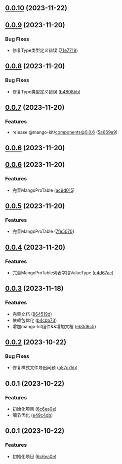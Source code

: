 ## [0.0.10](https://github.com/AlbertLin0923/mango-kit/compare/@mango-kit/components@0.0.9...@mango-kit/components@0.0.10) (2023-11-22)

## [0.0.9](https://github.com/AlbertLin0923/mango-kit/compare/@mango-kit/components@0.0.8...@mango-kit/components@0.0.9) (2023-11-20)


### Bug Fixes

* 修复Type类型定义错误 ([71e7719](https://github.com/AlbertLin0923/mango-kit/commit/71e7719f04c4c05f2b23cc58b06dbdf189ce08f8))

## [0.0.8](https://github.com/AlbertLin0923/mango-kit/compare/@mango-kit/components@0.0.7...@mango-kit/components@0.0.8) (2023-11-20)


### Bug Fixes

* 修复Type类型定义错误 ([b4808bb](https://github.com/AlbertLin0923/mango-kit/commit/b4808bb2576c4c8585534750175bb945b6194868))

## [0.0.7](https://github.com/AlbertLin0923/mango-kit/compare/@mango-kit/components@0.0.6...@mango-kit/components@0.0.7) (2023-11-20)


### Features

* release @mango-kit/components@0.0.6 ([5a669a9](https://github.com/AlbertLin0923/mango-kit/commit/5a669a91e139f36ce83eb0c1160329e6289b80ef))

## [0.0.6](https://github.com/AlbertLin0923/mango-kit/compare/@mango-kit/components@0.0.6...@mango-kit/components@0.0.6) (2023-11-20)

## [0.0.6](https://github.com/AlbertLin0923/mango-kit/compare/@mango-kit/components@0.0.5...@mango-kit/components@0.0.6) (2023-11-20)


### Features

* 完善MangoProTable ([ac9d015](https://github.com/AlbertLin0923/mango-kit/commit/ac9d015f46605ee8e56711faa1974f541af1d207))

## [0.0.5](https://github.com/AlbertLin0923/mango-kit/compare/@mango-kit/components@0.0.4...@mango-kit/components@0.0.5) (2023-11-20)


### Features

* 完善MangoProTable ([7fe5070](https://github.com/AlbertLin0923/mango-kit/commit/7fe5070b313b158f64c3a29fcbc2e5a887b3eff4))

## [0.0.4](https://github.com/AlbertLin0923/mango-kit/compare/@mango-kit/components@0.0.3...@mango-kit/components@0.0.4) (2023-11-20)


### Features

* 完善MangoProTable列表字段ValueType ([c4d67ac](https://github.com/AlbertLin0923/mango-kit/commit/c4d67ac413f7d3dbc91f679f8207bc7496aee14f))

## [0.0.3](https://github.com/AlbertLin0923/mango-kit/compare/@mango-kit/components@0.0.2...@mango-kit/components@0.0.3) (2023-11-18)


### Features

* 完善文档 ([864519d](https://github.com/AlbertLin0923/mango-kit/commit/864519dcf04513f8056ceda68981ab3c2a9ea605))
* 依赖包优化 ([b4cbb73](https://github.com/AlbertLin0923/mango-kit/commit/b4cbb73dc7a8de3f2abad1de58f8fd813889312e))
* 增加mango-kit组件&&增加文档 ([eb0d6c5](https://github.com/AlbertLin0923/mango-kit/commit/eb0d6c53f25174779cb930fe06a0202d2e9e56eb))

## [0.0.2](https://github.com/AlbertLin0923/mango-kit/compare/@mango-kit/components@0.0.1...@mango-kit/components@0.0.2) (2023-10-22)


### Bug Fixes

* 修复样式文件导出问题 ([a57c75b](https://github.com/AlbertLin0923/mango-kit/commit/a57c75baa213c0f6b256376aa7d94ddd1ef36075))

## 0.0.1 (2023-10-22)


### Features

* 初始化项目 ([6c6ea0e](https://github.com/AlbertLin0923/mango-kit/commit/6c6ea0e6fab12755ecde2815ae4fbe84f04f8d7b))
* 细节优化 ([e49c4db](https://github.com/AlbertLin0923/mango-kit/commit/e49c4dbe12834f08e1fa33db3529cba23a77f8d6))

## 0.0.1 (2023-10-22)


### Features

* 初始化项目 ([6c6ea0e](https://github.com/AlbertLin0923/mango-kit/commit/6c6ea0e6fab12755ecde2815ae4fbe84f04f8d7b))

